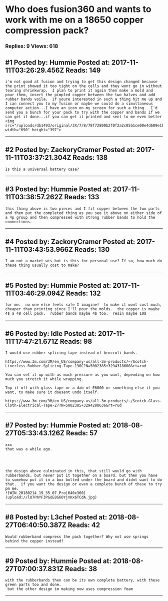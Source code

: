 # Who does fusion360 and wants to work with me on a 18650 copper compression pack?

### Replies: 9 Views: 618

## \#1 Posted by: Hummie Posted at: 2017-11-11T03:26:29.456Z Reads: 149

```
i'm not good at fusion and trying to get this design changed because the print showed it too tight on the cells and they wont go in without tearing shrinkwrap.  I plan to print it again then make a mold and pour them, insert the pimpled copper between the two halves and add rubber bands voila.  if youre interested in such a thing hit me up and I can connect you to my fusion or maybe we could do a simultaneous computer action...I have an icon on my screen for such a thing   I'd send you a bunch for your pack to try with the copper and bands if we can get it done...if you can get it printed and sent to me even better <img src="/uploads/db1493/original/3X/7/8/78f72800b2f0f2a2c05b1ce00e4d609e1bb00f9c.JPG" width="690" height="397">
```

---
## \#2 Posted by: ZackoryCramer Posted at: 2017-11-11T03:37:21.304Z Reads: 138

```
Is this a universal battery case?
```

---
## \#3 Posted by: Hummie Posted at: 2017-11-11T03:38:57.262Z Reads: 133

```
this thing above is two pieces and I fit copper between the two parts and then put the completed thing as you see it above on either side of a 4p group and then compressed with strong rubber bands to hold the connections.
```

---
## \#4 Posted by: ZackoryCramer Posted at: 2017-11-11T03:43:53.966Z Reads: 130

```
I am not a market wis but is this for personal use? If so, how much do these thing usually cost to make?
```

---
## \#5 Posted by: Hummie Posted at: 2017-11-11T03:46:29.094Z Reads: 132

```
for me.  no one else feels safe I imagine!  to make it wont cost much, cheaper than printing since I'll pour the molds.  the copper is maybe 4$ a 48 cell pack.  rubber bands maybe 4$ too.  resin maybe 10$
```

---
## \#6 Posted by: Idle Posted at: 2017-11-11T17:47:21.671Z Reads: 98

```
I would use rubber splicing tape instead of broccoli bands.

https://www.3m.com/3M/en_US/company-us/all-3m-products/~/Scotch-Linerless-Rubber-Splicing-Tape-130C?N=5002385+3294318600&rt=rud

You can set it up with as much pressure as you want, depending on how much you stretch it while wrapping.

Top it off with glass tape or a dab of E6000 or something else if you want, to make sure it doesent undo itself. 

https://www.3m.com/3M/en_US/company-us/all-3m-products/~/Scotch-Glass-Cloth-Electrical-Tape-27?N=5002385+3294280636&rt=rud
```

---
## \#7 Posted by: Hummie Posted at: 2018-08-27T05:33:43.126Z Reads: 57

```
xxx
that was a while ago.




the design above culminated in this, that still would go with rubberbands, but never put it together on a board. but then you have to somehow put it in a box bolted under the board and didnt want to do that.  if you want the design or even a complete bunch of these to try pm me. 
![WIN_20180214_19_35_07_Pro|640x360](upload://lU7PmYF3PGoE8G6OYjVKx6TCdA.jpg)
```

---
## \#8 Posted by: L3chef Posted at: 2018-08-27T06:40:50.387Z Reads: 42

```
Would rubberband compress the pack together? Why not use springs behind the copper instead?
```

---
## \#9 Posted by: Hummie Posted at: 2018-08-27T07:00:37.831Z Reads: 38

```
with the rubberbands then can be its own complete battery, with these green parts too and done. 
 but the other design im making now uses compression foam
```

---
